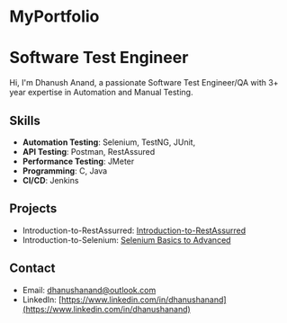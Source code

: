 # MyPortfolio
# Software Test Engineer

Hi, I'm Dhanush Anand, a passionate Software Test Engineer/QA with 3+ year expertise in Automation and Manual Testing.

## Skills
- **Automation Testing**: Selenium, TestNG, JUnit, 
- **API Testing**: Postman, RestAssured
- **Performance Testing**: JMeter
- **Programming**: C, Java
- **CI/CD**: Jenkins

## Projects
- Introduction-to-RestAssurred: [Introduction-to-RestAssurred](https://github.com/DhanushAnandAutomation/Introduction-to-RestAssurred)
- Introduction-to-Selenium: [Selenium Basics to Advanced](https://github.com/DhanushAnandAutomation/seleniumLearning)


## Contact
- Email: dhanushanand@outlook.com
- LinkedIn: [https://www.linkedin.com/in/dhanushanand](https://www.linkedin.com/in/dhanushanand)

